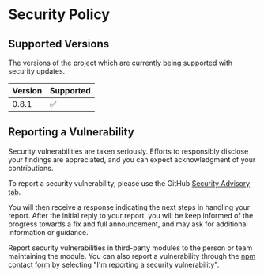 # Security Policy

## Supported Versions

The versions of the project which are currently being supported with security updates.

| Version | Supported          |
| ------- | ------------------ |
| 0.8.1   | :white_check_mark: |

## Reporting a Vulnerability

Security vulnerabilities are taken seriously. Efforts to responsibly disclose your findings are appreciated, and you can expect acknowledgment of your contributions.

To report a security vulnerability, please use the GitHub [Security Advisory tab](https://github.com/Paperback-iOS/website/security/advisories).

You will then receive a response indicating the next steps in handling your report. After the initial reply to your report, you will be keep informed of the progress towards a fix and full announcement, and may ask for additional information or guidance.

Report security vulnerabilities in third-party modules to the person or team maintaining the module. You can also report a vulnerability through the [npm contact form](https://www.npmjs.com/support) by selecting "I'm reporting a security vulnerability".
